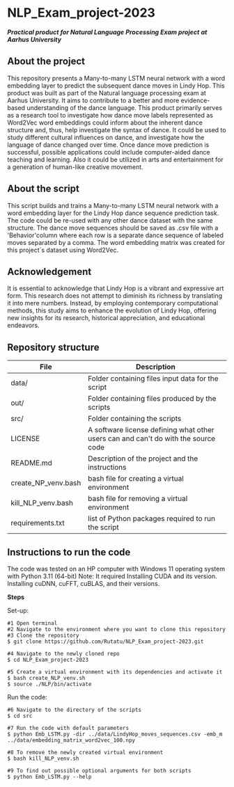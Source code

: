 # NLP_Exam_project-2023

***Practical product for Natural Language Processing Exam project***
***at Aarhus University***

## About the project
This repository presents a Many-to-many LSTM neural network with a word embedding layer to predict the subsequent dance moves in Lindy Hop. This product was built as part of the Natural language processing exam at Aarhus University.  It aims to contribute to a better and more evidence-based understanding of the dance language. This product primarily serves as a research tool to investigate how dance move labels represented as Word2Vec word embeddings could inform about the inherent dance structure and, thus, help investigate the syntax of dance. It could be used to study different cultural influences on dance, and investigate how the language of dance changed over time. Once dance move prediction is successful, possible applications could include computer-aided dance teaching and learning. Also it could be utilized in arts and entertainment for a generation of human-like creative movement. 

## About the script
This script builds and trains a Many-to-many LSTM neural network with a word embedding layer for the Lindy Hop dance sequence prediction task. The code could be re-used with any other dance dataset with the same structure. The dance move sequences should be saved as .csv file with a 'Behavior'column where each row is a separate dance sequence of labeled moves separated by a comma. The word embedding matrix was created for this project´s dataset using Word2Vec.

## Acknowledgement
It is essential to acknowledge that Lindy Hop is a vibrant and expressive art form. This research does not attempt to diminish its richness by translating it into mere numbers. Instead, by employing contemporary computational methods, this study aims to enhance the evolution of Lindy Hop, offering new insights for its research, historical appreciation, and educational endeavors.


## Repository structure

| File | Description |
| --- | --- |
| data/ | Folder containing files input data for the script |
| out/ | Folder containing files produced by the scripts |
| src/ | Folder containing the scripts |
| LICENSE | A software license defining what other users can and can't do with the source code |
| README.md | Description of the project and the instructions |
| create_NP_venv.bash | bash file for creating a virtual environment |
| kill_NLP_venv.bash | bash file for removing a virtual environment |
| requirements.txt | list of Python packages required to run the script |

## Instructions to run the code

The code was tested on an HP computer with Windows 11 operating system with Python 3.11 (64-bit) 
Note: It required Installing CUDA and its version. Installing cuDNN, cuFFT, cuBLAS, and their versions.

__Steps__

Set-up:
```
#1 Open terminal
#2 Navigate to the environment where you want to clone this repository
#3 Clone the repository
$ git clone https://github.com/Rutatu/NLP_Exam_project-2023.git

#4 Navigate to the newly cloned repo
$ cd NLP_Exam_project-2023

#5 Create a virtual environment with its dependencies and activate it
$ bash create_NLP_venv.sh
$ source ./NLP/bin/activate

```

Run the code:

```
#6 Navigate to the directory of the scripts
$ cd src

#7 Run the code with default parameters
$ python Emb_LSTM.py -dir ../data/LindyHop_moves_sequences.csv -emb_m ../data/embedding_matrix_word2vec_100.npy

#8 To remove the newly created virtual environment
$ bash kill_NLP_venv.sh

#9 To find out possible optional arguments for both scripts
$ python Emb_LSTM.py --help



 ```
